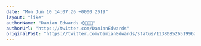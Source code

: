 ```yaml
---
date: "Mon Jun 10 14:07:26 +0000 2019"
layout: "like"
authorName: "Damian Edwards ⌚🥃👟💕"
authorUrl: "https://twitter.com/DamianEdwards"
originalPost: "https://twitter.com/DamianEdwards/status/1138085265199624193"
---
```

